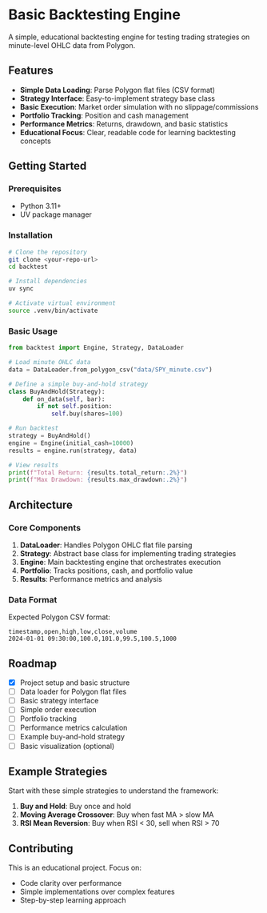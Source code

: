 # Basic Backtesting Engine

A simple, educational backtesting engine for testing trading strategies on minute-level OHLC data from Polygon.

## Features

- **Simple Data Loading**: Parse Polygon flat files (CSV format)
- **Strategy Interface**: Easy-to-implement strategy base class
- **Basic Execution**: Market order simulation with no slippage/commissions
- **Portfolio Tracking**: Position and cash management
- **Performance Metrics**: Returns, drawdown, and basic statistics
- **Educational Focus**: Clear, readable code for learning backtesting concepts

## Getting Started

### Prerequisites

- Python 3.11+
- UV package manager

### Installation

```bash
# Clone the repository
git clone <your-repo-url>
cd backtest

# Install dependencies
uv sync

# Activate virtual environment
source .venv/bin/activate
```

### Basic Usage

```python
from backtest import Engine, Strategy, DataLoader

# Load minute OHLC data
data = DataLoader.from_polygon_csv("data/SPY_minute.csv")

# Define a simple buy-and-hold strategy
class BuyAndHold(Strategy):
    def on_data(self, bar):
        if not self.position:
            self.buy(shares=100)

# Run backtest
strategy = BuyAndHold()
engine = Engine(initial_cash=10000)
results = engine.run(strategy, data)

# View results
print(f"Total Return: {results.total_return:.2%}")
print(f"Max Drawdown: {results.max_drawdown:.2%}")
```

## Architecture

### Core Components

1. **DataLoader**: Handles Polygon OHLC flat file parsing
2. **Strategy**: Abstract base class for implementing trading strategies  
3. **Engine**: Main backtesting engine that orchestrates execution
4. **Portfolio**: Tracks positions, cash, and portfolio value
5. **Results**: Performance metrics and analysis

### Data Format

Expected Polygon CSV format:
```
timestamp,open,high,low,close,volume
2024-01-01 09:30:00,100.0,101.0,99.5,100.5,1000
```

## Roadmap

- [x] Project setup and basic structure
- [ ] Data loader for Polygon flat files
- [ ] Basic strategy interface
- [ ] Simple order execution
- [ ] Portfolio tracking
- [ ] Performance metrics calculation
- [ ] Example buy-and-hold strategy
- [ ] Basic visualization (optional)

## Example Strategies

Start with these simple strategies to understand the framework:

1. **Buy and Hold**: Buy once and hold
2. **Moving Average Crossover**: Buy when fast MA > slow MA
3. **RSI Mean Reversion**: Buy when RSI < 30, sell when RSI > 70

## Contributing

This is an educational project. Focus on:
- Code clarity over performance
- Simple implementations over complex features
- Step-by-step learning approach
